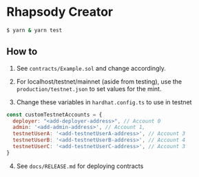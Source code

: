 # Rhapsody Creator

```bash
$ yarn & yarn test
```

## How to

1. See `contracts/Example.sol` and change accordingly.

2. For localhost/testnet/mainnet (aside from testing), use the `production/testnet.json` to set values for the mint.

3. Change these variables in `hardhat.config.ts` to use in testnet

```javascript
const customTestnetAccounts = {
  deployer: "<add-deployer-address>", // Account 0
  admin: '<add-admin-address>', // Account 1,
  testnetUserA: '<add-testnetUserA-address>', // Account 3
  testnetUserB: '<add-testnetUserB-address>', // Account 4
  testnetUserC: '<add-testnetUserC-address>', // Account 3
}
```

4. See `docs/RELEASE.md` for deploying contracts 
